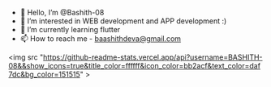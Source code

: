 - 👋 Hello, I’m @Bashith-08
- 👀 I’m interested in WEB development and APP development :)
- 🌱 I’m currently learning flutter
- 📫 How to reach me - baashithdeva@gmail.com

<img src "https://github-readme-stats.vercel.app/api?username=BASHITH-08&&show_icons=true&title_color=ffffff&icon_color=bb2acf&text_color=daf7dc&bg_color=151515" >


<!---
Bashith-08/Bashith-08 is a ✨ special ✨ repository because its `README.md` (this file) appears on your GitHub profile.
You can click the Preview link to take a look at your changes.
--->
